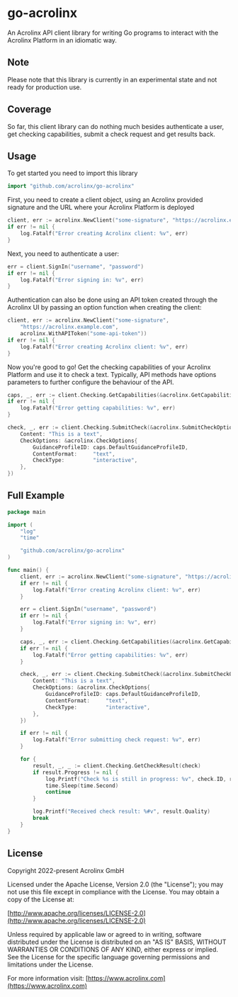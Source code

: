 # go-acrolinx

An Acrolinx API client library for writing Go programs to interact
with the Acrolinx Platform in an idiomatic way.

## Note

Please note that this library is currently in an experimental state
and not ready for production use.

## Coverage

So far, this client library can do nothing much besides authenticate a
user, get checking capabilities, submit a check request and get
results back.

## Usage

To get started you need to import this library

```go
import "github.com/acrolinx/go-acrolinx"
```

First, you need to create a client object, using an Acrolinx provided
signature and the URL where your Acrolinx Platform is deployed

```go
client, err := acrolinx.NewClient("some-signature", "https://acrolinx.example.com")
if err != nil {
    log.Fatalf("Error creating Acrolinx client: %v", err)
}
```

Next, you need to authenticate a user:

```go
err = client.SignIn("username", "password")
if err != nil {
    log.Fatalf("Error signing in: %v", err)
}
```

Authentication can also be done using an API token created through the
Acrolinx UI by passing an option function when creating the client:

```go
client, err := acrolinx.NewClient("some-signature",
    "https://acrolinx.example.com",
    acrolinx.WithAPIToken("some-api-token")) 
if err != nil {
    log.Fatalf("Error creating Acrolinx client: %v", err)
}
```

Now you're good to go! Get the checking capabilities of your Acrolinx
Platform and use it to check a text. Typically, API methods have
options parameters to further configure the behaviour of the API.

```go
caps, _, err := client.Checking.GetCapabilities(&acrolinx.GetCapabilitiesOptions{})
if err != nil {
    log.Fatalf("Error getting capabilities: %v", err)
}

check, _, err := client.Checking.SubmitCheck(&acrolinx.SubmitCheckOptions{
    Content: "This is a text",
    CheckOptions: &acrolinx.CheckOptions{
        GuidanceProfileID: caps.DefaultGuidanceProfileID,
        ContentFormat:     "text",
        CheckType:         "interactive",
    },
})
```

## Full Example

```go
package main

import (
    "log"
    "time"

    "github.com/acrolinx/go-acrolinx"
)

func main() {
    client, err := acrolinx.NewClient("some-signature", "https://acrolinx.example.com"))
    if err != nil {
        log.Fatalf("Error creating Acrolinx client: %v", err)
    }

    err = client.SignIn("username", "password")
    if err != nil {
        log.Fatalf("Error signing in: %v", err)
    }

    caps, _, err := client.Checking.GetCapabilities(&acrolinx.GetCapabilitiesOptions{})
    if err != nil {
        log.Fatalf("Error getting capabilities: %v", err)
    }

    check, _, err := client.Checking.SubmitCheck(&acrolinx.SubmitCheckOptions{
        Content: "This is a text",
        CheckOptions: &acrolinx.CheckOptions{
            GuidanceProfileID: caps.DefaultGuidanceProfileID,
            ContentFormat:     "text",
            CheckType:         "interactive",
        },
    })

    if err != nil {
        log.Fatalf("Error submitting check request: %v", err)
    }

    for {
        result, _, _ := client.Checking.GetCheckResult(check)
        if result.Progress != nil {
            log.Printf("Check %s is still in progress: %v", check.ID, result.Progress)
            time.Sleep(time.Second)
            continue
        }

        log.Printf("Received check result: %#v", result.Quality)
        break
    }
}
```

## License

Copyright 2022-present Acrolinx GmbH

Licensed under the Apache License, Version 2.0 (the "License"); you
may not use this file except in compliance with the License. You may
obtain a copy of the License at:

[http://www.apache.org/licenses/LICENSE-2.0](http://www.apache.org/licenses/LICENSE-2.0)

Unless required by applicable law or agreed to in writing, software
distributed under the License is distributed on an "AS IS" BASIS,
WITHOUT WARRANTIES OR CONDITIONS OF ANY KIND, either express or
implied. See the License for the specific language governing
permissions and limitations under the License.

For more information visit:
[https://www.acrolinx.com](https://www.acrolinx.com)
